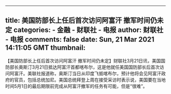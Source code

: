 
---
title: 美国防部长上任后首次访问阿富汗 撤军时间仍未定
categories: 
    - 金融
    - 财联社 - 电报
author: 财联社 - 电报
comments: false
date: Sun, 21 Mar 2021 14:11:05 GMT
thumbnail: 
---

<div>   
【美国防部长上任后首次访问阿富汗 撤军时间仍未定】财联社3月21日讯，美国国防部长奥斯汀3月21日抵达阿富汗首都喀布尔，这是他就任美国国防部长后首次访问阿富汗。美联社报道称，奥斯汀当日从印度飞抵喀布尔，预计他将会见阿富汗政府的官员，包括总统加尼。美国总统拜登上周在接受采访时表示说，美国要在当地时间5月1日的最后期限前完成从阿富汗撤军的任务有可能，但是“很难”。  
</div>
            